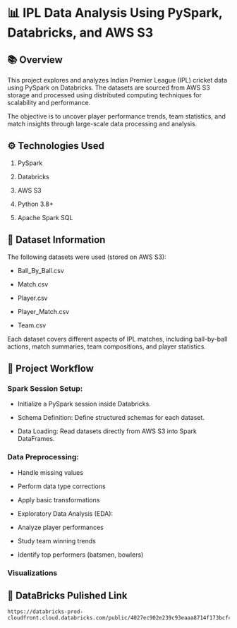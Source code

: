 # 📊 IPL Data Analysis Using PySpark, Databricks, and AWS S3

## 📚 Overview

This project explores and analyzes Indian Premier League (IPL) cricket data using PySpark on Databricks.
The datasets are sourced from AWS S3 storage and processed using distributed computing techniques for scalability and performance.

The objective is to uncover player performance trends, team statistics, and match insights through large-scale data processing and analysis.


## ⚙️ Technologies Used

1. PySpark

2. Databricks

3. AWS S3

4. Python 3.8+

5. Apache Spark SQL

## 🧩 Dataset Information

The following datasets were used (stored on AWS S3):

- Ball_By_Ball.csv

- Match.csv

- Player.csv

- Player_Match.csv

- Team.csv

Each dataset covers different aspects of IPL matches, including ball-by-ball actions, match summaries, team compositions, and player statistics.

## 🧪 Project Workflow

### Spark Session Setup: 
  
-  Initialize a PySpark session inside Databricks.

-  Schema Definition: Define structured schemas for each dataset.

-  Data Loading: Read datasets directly from AWS S3 into Spark DataFrames.

### Data Preprocessing:

-   Handle missing values

-   Perform data type corrections

-   Apply basic transformations

-   Exploratory Data Analysis (EDA):

-   Analyze player performances

-   Study team winning trends

-  Identify top performers (batsmen, bowlers)

### Visualizations 

## 🔗 DataBricks Pulished Link 

    https://databricks-prod-cloudfront.cloud.databricks.com/public/4027ec902e239c93eaaa8714f173bcfc/1995427356338600/4132950691476681/7330905137864293/latest.html

        

